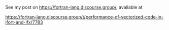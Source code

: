 See my post on https://fortran-lang.discourse.group/, available at 

https://fortran-lang.discourse.group/t/performance-of-vectorized-code-in-ifort-and-ifx/7783
